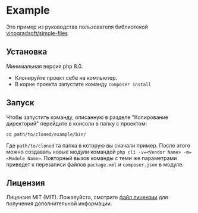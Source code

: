 # Example

Это пример из руководства пользователя
библиотекой [vinogradsoft/simple-files](https://github.com/vinogradsoft/simple-files)

## Установка

Минимальная версия php 8.0.

- Клонируйте проект себе на компьютер.
- В корне проекта запустите команду ``` composer install ```

## Запуск

Чтобы запустить команду, описанную в разделе "Копирование директорий" перейдите в консоли в папку с проектом:

```
cd path/to/cloned/example/bin/
```

Где `path/to/cloned` та папка в которую вы скачали пример.
После этого можно создавать новые модули командой `php cli -v=<Vendor Name> -m=<Module Name>`.
Повторный вызов команды с теми же параметрами приведет к перезаписи файлов `package.xml` и `composer.json` в модуле.

## Лицензия

Лицензия MIT (MIT). Пожалуйста, смотрите [файл лицензии](LICENSE) для получения дополнительной информации.